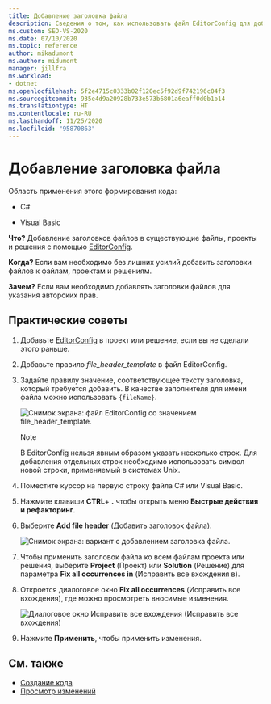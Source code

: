```yaml
---
title: Добавление заголовка файла
description: Сведения о том, как использовать файл EditorConfig для добавления заголовков файлов в существующие файлы, проекты и решения.
ms.custom: SEO-VS-2020
ms.date: 07/10/2020
ms.topic: reference
author: mikadumont
ms.author: midumont
manager: jillfra
ms.workload:
- dotnet
ms.openlocfilehash: 5f2e4715c0333b02f120ec5f92d9f742196c04f3
ms.sourcegitcommit: 935e4d9a20928b733e573b6801a6eaff0d0b1b14
ms.translationtype: HT
ms.contentlocale: ru-RU
ms.lasthandoff: 11/25/2020
ms.locfileid: "95870863"
---
```

# <a name="add-file-header"></a>Добавление заголовка файла

Область применения этого формирования кода:

- C#

- Visual Basic

**Что?** Добавление заголовков файлов в существующие файлы, проекты и решения с помощью [EditorConfig](../create-portable-custom-editor-options.md#add-an-editorconfig-file-to-a-project).

**Когда?** Если вам необходимо без лишних усилий добавить заголовки файлов к файлам, проектам и решениям.

**Зачем?** Если вам необходимо добавлять заголовки файлов для указания авторских прав. 

## <a name="how-to"></a>Практические советы

1. Добавьте [EditorConfig](../create-portable-custom-editor-options.md#add-an-editorconfig-file-to-a-project) в проект или решение, если вы не сделали этого раньше.

2. Добавьте правило *file_header_template* в файл EditorConfig.

3. Задайте правилу значение, соответствующее тексту заголовка, который требуется добавить. В качестве заполнителя для имени файла можно использовать `{fileName}`.

    ![Снимок экрана: файл EditorConfig со значением file_header_template.](media/add-file-header-rule.png)

    > [!NOTE]
    > В EditorConfig нельзя явным образом указать несколько строк. Для добавления отдельных строк необходимо использовать символ новой строки, применяемый в системах Unix.

4. Поместите курсор на первую строку файла C# или Visual Basic.

5. Нажмите клавиши **CTRL**+ **.** чтобы открыть меню **Быстрые действия и рефакторинг**.

6. Выберите **Add file header** (Добавить заголовок файла). 

    ![Снимок экрана: вариант с добавлением заголовка файла.](media/add-file-header.png)

7. Чтобы применить заголовок файла ко всем файлам проекта или решения, выберите **Project** (Проект) или **Solution** (Решение) для параметра **Fix all occurrences in** (Исправить все вхождения в).

8. Откроется диалоговое окно **Fix all occurrences** (Исправить все вхождения), где можно просмотреть вносимые изменения.

    ![Диалоговое окно Исправить все вхождения (Исправить все вхождения)](media/file-header-preview-changes.png)

8. Нажмите **Применить**, чтобы применить изменения.

## <a name="see-also"></a>См. также

- [Создание кода](../code-generation-in-visual-studio.md)
- [Просмотр изменений](../../ide/preview-changes.md)
